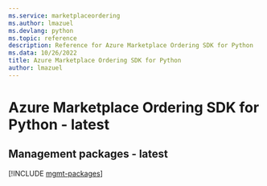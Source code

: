 ```yaml
---
ms.service: marketplaceordering
ms.author: lmazuel
ms.devlang: python
ms.topic: reference
description: Reference for Azure Marketplace Ordering SDK for Python
ms.data: 10/26/2022
title: Azure Marketplace Ordering SDK for Python
author: lmazuel
---
```

# Azure Marketplace Ordering SDK for Python - latest

## Management packages - latest
[!INCLUDE [mgmt-packages](marketplace-ordering-mgmt-index.md)]